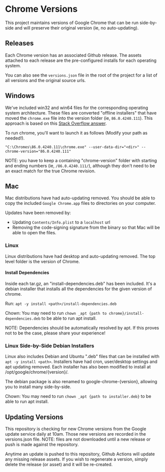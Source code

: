 # Chrome Versions

This project maintains versions of Google Chrome that can be run side-by-side and will preserve their original version (ie, no auto-updating).

## Releases

Each Chrome version has an associated Github release. The assets attached to each release are the pre-configured installs for each operating system.

You can also see the `versions.json` file in the root of the project for a list of all versions and the original source urls.

## Windows

We've included win32 and win64 files for the corresponding operating system architecture. These files are converted "offline installers" that have moved the `chrome.exe` file into the version folder (ie, `86.0.4240.111`). This approach is based on this [Stack Overflow answer](https://stackoverflow.com/a/10917231).

To run chrome, you'll want to launch it as follows (Modify your path as needed!).

```
"C:\Chromes\86.0.4240.111\chrome.exe" --user-data-dir="<dir>" --chrome-version="86.0.4240.111"
```

NOTE: you have to keep a containing "chrome-version" folder with starting and ending numbers (ie, `/86.0.4240.111/`), although they don't need to be an exact match for the true Chrome revision.

## Mac

Mac distributions have had auto-updating removed. You should be able to copy the included `Google Chrome.app` files to directories on your computer.

Updates have been removed by:

- Updating `Contents/Info.plist` to a `localhost` url
- Removing the code-signing signature from the binary so that Mac will be able to open the files.

### Linux

Linux distributions have had desktop and auto-updating removed. The top level folder is the version of Chrome.

#### Install Dependencies

Inside each tar.gz, an "install-dependencies.deb" has been included. It's a debian installer that installs all the dependencies for the given version of chrome.

Run: `apt -y install <path>/install-dependencies.deb`

Chown: You may need to run `chown _apt {path to chrome}/install-dependencies.deb` to be able to run apt install.

NOTE: Dependencies should be automatically resolved by apt. If this proves not to be the case, please share your experience!

### Linux Side-by-Side Debian Installers

Linux also includes Debian and Ubuntu ".deb" files that can be installed with `apt -y install <path>`. Installers have had cron, user/desktop settings and apt updating removed. Each installer has also been modified to install at /opt/google/chrome/{version}/.

The debian package is also renamed to google-chrome-{version}, allowing you to install many side-by-side.

Chown: You may need to run `chown _apt {path to installer.deb}` to be able to run apt install.

## Updating Versions

This repository is checking for new Chrome versions from the Google update service daily at 10am. Those new versions are recorded in the versions.json file. NOTE: files are not downloaded until a new release or push is made against the repository.

Anytime an update is pushed to this repository, Github Actions will update any missing release assets. If you wish to regenerate a version, simply delete the release (or asset) and it will be re-created.
